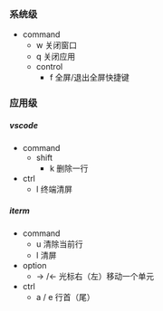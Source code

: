 ### **系统级**

- command
  - w  关闭窗口
  - q   关闭应用
  - control
    - f  全屏/退出全屏快捷键

### 应用级

##### vscode

- command
  - shift
    - k   删除一行
- ctrl
  - l   终端清屏

##### iterm

- command
  - u  清除当前行
  - l   清屏
- option
  - → /← 光标右（左）移动一个单元
- ctrl
  - a / e     行首（尾）